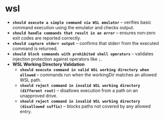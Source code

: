 # wsl

- **`should execute a simple command via WSL emulator`** – verifies basic command execution using the emulator and checks output.
- **`should handle commands that result in an error`** – ensures non‑zero exit codes are reported correctly.
- **`should capture stderr output`** – confirms that stderr from the executed command is returned.
- **`should block commands with prohibited shell operators`** – validates injection protection against operators like `;`.
- **WSL Working Directory Validation**
  - **`should execute command in valid WSL working directory when allowed`** – commands run when the workingDir matches an allowed WSL path.
  - **`should reject command in invalid WSL working directory (different root)`** – disallows execution from a path on an unapproved drive.
  - **`should reject command in invalid WSL working directory (disallowed suffix)`** – blocks paths not covered by any allowed entry.
